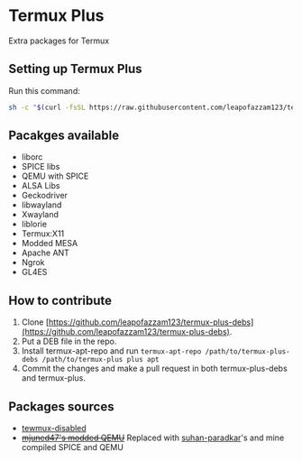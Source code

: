 # Termux Plus
Extra packages for Termux

## Setting up Termux Plus
Run this command:
```bash
sh -c "$(curl -fsSL https://raw.githubusercontent.com/leapofazzam123/termux-plus/master/install.sh)"
```

## Pacakges available
* liborc 
* SPICE libs
* QEMU with SPICE
* ALSA Libs
* Geckodriver
* libwayland
* Xwayland
* liblorie
* Termux:X11
* Modded MESA
* Apache ANT
* Ngrok
* GL4ES

## How to contribute
1. Clone [https://github.com/leapofazzam123/termux-plus-debs](https://github.com/leapofazzam123/termux-plus-debs).
2. Put a DEB file in the repo.
3. Install termux-apt-repo and run `termux-apt-repo /path/to/termux-plus-debs /path/to/termux-plus plus apt`
4. Commit the changes and make a pull request in both termux-plus-debs and termux-plus.

## Packages sources
* [tewmux-disabled](https://github.com/suhan-paradkar/tewmux-disabled)
* ~~[mjuned47's modded QEMU](https://github.com/mjuned47/qemu-termux)~~ Replaced with [suhan-paradkar](https://github.com/suhan-paradkar)'s and mine compiled SPICE and QEMU
